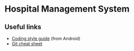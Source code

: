 Hospital Management System
==========================

Useful links
------------
* [Coding style guide](http://source.android.com/source/code-style.html) (from Android)
* [Git cheat sheet](http://help.github.com/git-cheat-sheets/)